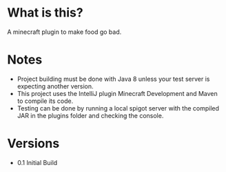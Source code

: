# What is this?
A minecraft plugin to make food go bad.

# Notes
- Project building must be done with Java 8 unless your test server is expecting another version.
- This project uses the IntelliJ plugin Minecraft Development and Maven to compile its code.
- Testing can be done by running a local spigot server with the compiled JAR in the plugins folder and checking the console.

# Versions
-  0.1 Initial Build